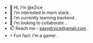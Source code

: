 - 👋 Hi, I’m @eZice
- 👀 I’m interested in mern stack .
- 🌱 I’m currently learning backend .
- 💞️ I’m looking to collaborate ..
- 📫 Reach me - easydryice@gmail.com .
- ⚡ Fun fact: I'm a gamer .

<!---
esyice/esyice is a ✨ special ✨ repository because its `README.md` (this file) appears on your GitHub profile.
You can click the Preview link to take a look at your changes.
--->
